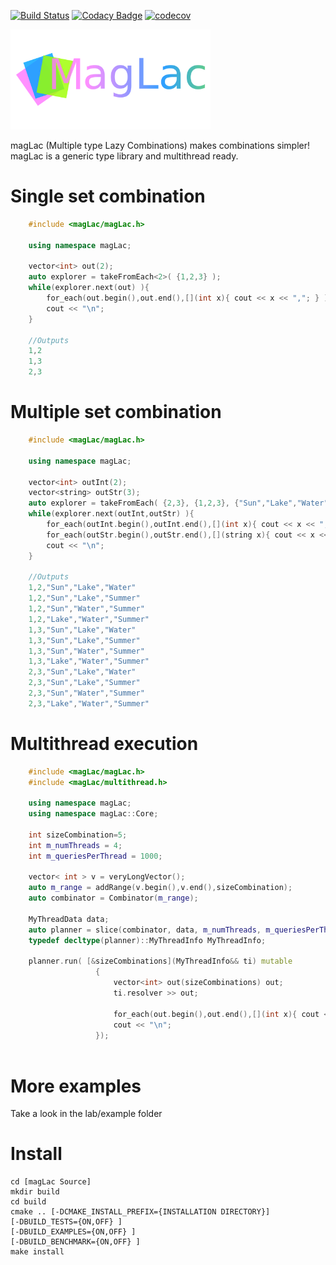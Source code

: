 [![Build Status](https://travis-ci.com/danoan/magLac.svg?branch=master)](https://travis-ci.com/danoan/magLac)
[![Codacy Badge](https://api.codacy.com/project/badge/Grade/759c30de9365427dbaeaaf4bf1668ba5)](https://app.codacy.com/app/danoan/magLac?utm_source=github.com&utm_medium=referral&utm_content=danoan/magLac&utm_campaign=Badge_Grade_Dashboard)
[![codecov](https://codecov.io/gh/danoan/magLac/branch/master/graph/badge.svg)](https://codecov.io/gh/danoan/magLac)



<img src="logo.png" width="320px">

magLac (Multiple type Lazy Combinations) makes combinations 
simpler! magLac is a generic type library and multithread ready.

# Single set combination
```c++
    #include <magLac/magLac.h>
    
    using namespace magLac;
    
    vector<int> out(2);
    auto explorer = takeFromEach<2>( {1,2,3} );
    while(explorer.next(out) ){ 
        for_each(out.begin(),out.end(),[](int x){ cout << x << ","; } );
        cout << "\n"; 
    }
    
    //Outputs
    1,2
    1,3
    2,3    
```

# Multiple set combination
```c++
    #include <magLac/magLac.h>
    
    using namespace magLac;
    
    vector<int> outInt(2);
    vector<string> outStr(3);
    auto explorer = takeFromEach( {2,3}, {1,2,3}, {"Sun","Lake","Water","Summer"} );
    while(explorer.next(outInt,outStr) ){ 
        for_each(outInt.begin(),outInt.end(),[](int x){ cout << x << ","; } );
        for_each(outStr.begin(),outStr.end(),[](string x){ cout << x << ","; } );
        cout << "\n"; 
    }
    
    //Outputs
    1,2,"Sun","Lake","Water"
    1,2,"Sun","Lake","Summer"
    1,2,"Sun","Water","Summer"
    1,2,"Lake","Water","Summer"
    1,3,"Sun","Lake","Water"
    1,3,"Sun","Lake","Summer"
    1,3,"Sun","Water","Summer"
    1,3,"Lake","Water","Summer"    
    2,3,"Sun","Lake","Water"
    2,3,"Sun","Lake","Summer"
    2,3,"Sun","Water","Summer"
    2,3,"Lake","Water","Summer" 
```

# Multithread execution

```c++
    #include <magLac/magLac.h>
    #include <magLac/multithread.h>
    
    using namespace magLac;
    using namespace magLac::Core;
    
    int sizeCombination=5;
    int m_numThreads = 4;
    int m_queriesPerThread = 1000;
    
    vector< int > v = veryLongVector();
    auto m_range = addRange(v.begin(),v.end(),sizeCombination);
    auto combinator = Combinator(m_range);
    
    MyThreadData data;
    auto planner = slice(combinator, data, m_numThreads, m_queriesPerThread);
    typedef decltype(planner)::MyThreadInfo MyThreadInfo;

    planner.run( [&sizeCombinations](MyThreadInfo&& ti) mutable
                   {
                       vector<int> out(sizeCombinations) out;
                       ti.resolver >> out;

                       for_each(out.begin(),out.end(),[](int x){ cout << x << ","; } );
                       cout << "\n";
                   });
    
``` 

# More examples

Take a look in the lab/example folder

# Install
```
cd [magLac Source]
mkdir build
cd build 
cmake .. [-DCMAKE_INSTALL_PREFIX={INSTALLATION DIRECTORY}] 
[-DBUILD_TESTS={ON,OFF} ] 
[-DBUILD_EXAMPLES={ON,OFF} ]  
[-DBUILD_BENCHMARK={ON,OFF} ] 
make install
```